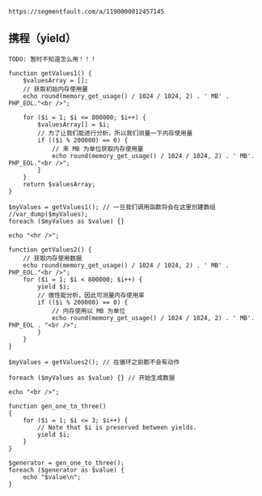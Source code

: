     https://segmentfault.com/a/1190000012457145

## 携程（yield） ##
	
	TODO: 暂时不知道怎么用！！！

    function getValues1() {
	    $valuesArray = [];
	    // 获取初始内存使用量
	    echo round(memory_get_usage() / 1024 / 1024, 2) . ' MB' . PHP_EOL."<br />";

	    for ($i = 1; $i <= 800000; $i++) {
	        $valuesArray[] = $i;
	        // 为了让我们能进行分析，所以我们测量一下内存使用量
	        if (($i % 200000) == 0) {
	            // 来 MB 为单位获取内存使用量
	            echo round(memory_get_usage() / 1024 / 1024, 2) . ' MB'. PHP_EOL."<br />";
	        }
	    }
	    return $valuesArray;
	}

	$myValues = getValues1(); // 一旦我们调用函数将会在这里创建数组
	//var_dump($myValues);
	foreach ($myValues as $value) {}
	
	echo "<hr />";
	
	function getValues2() {
	    // 获取内存使用数据
	    echo round(memory_get_usage() / 1024 / 1024, 2) . ' MB' . PHP_EOL."<br />";
	    for ($i = 1; $i < 800000; $i++) {
	        yield $i;
	        // 做性能分析，因此可测量内存使用率
	        if (($i % 200000) == 0) {
	            // 内存使用以 MB 为单位
	            echo round(memory_get_usage() / 1024 / 1024, 2) . ' MB'. PHP_EOL . "<br />";
	        }
	    }
	}

	$myValues = getValues2(); // 在循环之前都不会有动作
	
	foreach ($myValues as $value) {} // 开始生成数据
	
	echo "<br />";
	
	function gen_one_to_three()
	{
	    for ($i = 1; $i <= 3; $i++) {
	        // Note that $i is preserved between yields.
	        yield $i;
	    }
	}
	
	$generator = gen_one_to_three();
	foreach ($generator as $value) {
	    echo "$value\n";
	}
